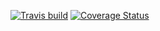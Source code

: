 [![Travis build](https://secure.travis-ci.org/jplusplus/detective.io.png?branch=master)](https://travis-ci.org/jplusplus/detective.io)
[![Coverage Status](https://coveralls.io/repos/jplusplus/detective.io/badge.png)](https://coveralls.io/r/jplusplus/detective.io)
